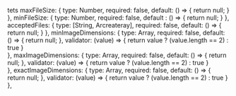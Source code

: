 tets
maxFileSize: {
    type: Number,
    required: false,
    default: () => { return null; }
},
minFileSize: {
    type: Number,
    required: false,
    default : () => { return null; }
},
acceptedFiles: {
    type: [String, Arcreateray],
    required: false,
    default: () => { return null; }
},
minImageDimensions: {
    type: Array,
    required: false,
    default: () => { return null; },
    validator: (value) => {
        return value ? (value.length == 2) : true
    }	
},
maxImageDimensions: {
    type: Array,
    required: false,
    default: () => { return null; },
    validator: (value) => {
        return value ? (value.length == 2) : true
    }	
},
exactImageDimensions: {
    type: Array,
    required: false,
    default: () => { return null; },
    validator: (value) => {
        return value ? (value.length == 2) : true
    }	
},
